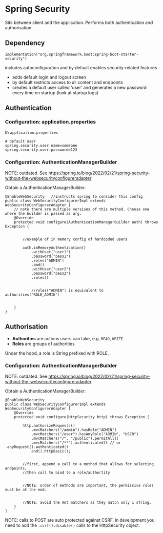 # Spring Security

Sits between client and the application.
Performs both authentication and authorisation.


## Dependency

```
implementation("org.springframework.boot:spring-boot-starter-security")
```

includes autoconfiguration and by default enables security-related features
* adds default login and logout screen
* by default restricts access to all content and endpoints
* creates a default user called 'user' and generates a new password every time on startup (look at startup logs)

## Authentication

### Configuration: application.properties

In `application.properties`


```
# default user
spring.security.user.name=someone
spring.security.user.password=123
```

### Configuration: AuthenticationManagerBuilder

NOTE: outdated. See https://spring.io/blog/2022/02/21/spring-security-without-the-websecurityconfigureradapter


Obtain a AuthenticationManagerBuilder:

```
@EnableWebSecurity   //instructs spring to consider this config
public class WebSecurityConfigurerImpl extends WebSecurityConfigurerAdapter {
    // note there are multiple versions of this method. Choose one where the builder is passed as arg.
    @Override
    protected void configure(AuthenticationManagerBuilder auth) throws Exception {


        //example of in memory config of hardcoded users

        auth.inMemoryAuthentication()
            .withUser("user1")
            .password("pass1")
            .roles("ADMIN")
            .and()
            .withUser("user2")
            .password("pass2")
            .roles()


            //roles("ADMIN") is equivalent to authorities("ROLE_ADMIN")


    }
}
```




## Authorisation


* **Authorities** are actions users can take, e.g. `READ`, `WRITE`
* **Roles** are groups of authorities


Under the hood, a role is String prefixed with ROLE_.

### Configuration: AuthenticationManagerBuilder

NOTE: outdated. See https://spring.io/blog/2022/02/21/spring-security-without-the-websecurityconfigureradapter


Obtain a AuthenticationManagerBuilder:

```
@EnableWebSecurity
public class WebSecurityConfigurerImpl extends WebSecurityConfigurerAdapter {
    @Override
    protected void configure(HttpSecurity http) throws Exception {

        http.authorizeRequests()
            .mvcMatchers("/admin").hasRole("ADMIN")
            .mvcMatchers("/user").hasAnyRole("ADMIN", "USER")
            .mvcMatchers("/", "/public").permitAll()
            .mvcMatchers("/**").authenticated() // or .anyRequest().authenticated()
            and().httpBasic();


        //first, append a call to a method that allows for selecting endpoints, 
        //then call to bind to a role/authortity


        //NOTE: order of methods are important, the permissive rules must be at the end.


        //NOTE: avoid the Ant matchers as they match only 1 string.
    }
}
```


NOTE: calls to POST are auto protected against CSRF, in development you need to add the
`.csrf().disable()` calls to the HttpSecurity object.



